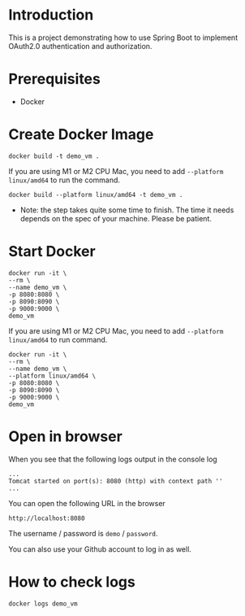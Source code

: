 # Introduction
This is a project demonstrating how to use Spring Boot to implement OAuth2.0 authentication and authorization.

# Prerequisites
 - Docker

# Create Docker Image
```
docker build -t demo_vm .
```

If you are using M1 or M2 CPU Mac, you need to add `--platform linux/amd64` to run the command.
```
docker build --platform linux/amd64 -t demo_vm .
```

- Note: the step takes quite some time to finish. The time it needs depends on the spec of your machine. Please be patient.

# Start Docker
```
docker run -it \
--rm \
--name demo_vm \
-p 8080:8080 \
-p 8090:8090 \
-p 9000:9000 \
demo_vm
```

If you are using M1 or M2 CPU Mac, you need to add `--platform linux/amd64` to run command.
```
docker run -it \
--rm \
--name demo_vm \
--platform linux/amd64 \
-p 8080:8080 \
-p 8090:8090 \
-p 9000:9000 \
demo_vm
```

# Open in browser

When you see that the following logs output in the console log
```
...
Tomcat started on port(s): 8080 (http) with context path ''
...
```

You can open the following URL in the browser
```
http://localhost:8080
```

The username / password is `demo` / `password`.

You can also use your Github account to log in as well.


# How to check logs
```
docker logs demo_vm
```